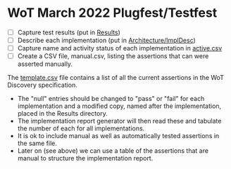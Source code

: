 # WoT March 2022 Plugfest/Testfest
- [ ] Capture test results (put in [Results](Results/README.md))
- [ ] Describe each implementation (put in [Architecture/ImplDesc](../Architecture/ImplDescs))
- [ ] Capture name and activity status of each implementation in [active.csv](active.csv)
- [ ] Create a CSV file, manual.csv, listing the assertions that can were asserted manually.

The [template.csv](template.csv) file contains a list of all the current assertions in 
the WoT Discovery specification.  
* The "null" entries should be changed to "pass" or "fail" for each
  implementation and a modified copy, named after the implementation, placed in the 
  Results directory.  
* The implementation report generator will then read these and tabulate
  the number of each for all implementations.  
* It is ok to include manual as well as automatically tested assertions in the same file.  
* Later on (see above) we can use a table of the assertions that are manual to structure the 
  implementation report.
